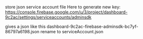 store json service account file
Here to generate new key:
https://console.firebase.google.com/u/3/project/dashboard-9c2ac/settings/serviceaccounts/adminsdk

gives a json like this dashboard-9c2ac-firebase-adminsdk-bc7yf-86797a6198.json
rename to serviceAccount.json
